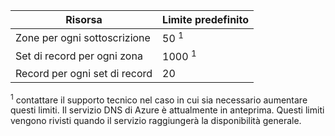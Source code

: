 
| Risorsa | Limite predefinito 
--- | ---
| Zone per ogni sottoscrizione | 50 <sup>1</sup>
| Set di record per ogni zona| 1000 <sup>1</sup>
| Record per ogni set di record| 20

<sup>1</sup> contattare il supporto tecnico nel caso in cui sia necessario aumentare questi limiti. Il servizio DNS di Azure è attualmente in anteprima. Questi limiti vengono rivisti quando il servizio raggiungerà la disponibilità generale.

<!---HONumber=Nov15_HO1-->